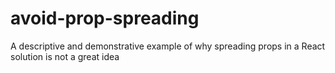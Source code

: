 # avoid-prop-spreading
A descriptive and demonstrative example of why spreading props in a React solution is not a great idea

